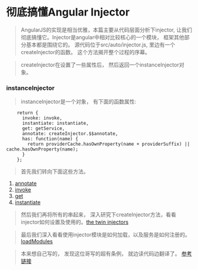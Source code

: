 彻底搞懂Angular Injector
======================

> AngularJS的实现是相当优雅，本篇主要从代码层面分析下injector, 让我们彻底搞懂它。Injector是angular中相对比较核心的一个模块， 框架其他部分基本都是围绕它的。 源代码位于src/auto/injector.js, 里边有一个createInjector的函数。 这个方法揭开整个过程的序幕。

> createInjector在设置了一些属性后， 然后返回一个instanceInjector对象。

### instanceInjector
> instanceInjector是一个对象， 有下面的函数属性:
```
    return {
      invoke: invoke,
      instantiate: instantiate,
      get: getService,
      annotate: createInjector.$$annotate,
      has: function(name) {
        return providerCache.hasOwnProperty(name + providerSuffix) || cache.hasOwnProperty(name);
      }   
    };
```

> 首先我们转向下面这些方法。

1. [annotate](https://github.com/walkerqiao/walkman/blob/master/angular-annotate.md)
2. [invoke](https://github.com/walkerqiao/walkman/blob/master/angular-invoke.md)
3. [get](https://github.com/walkerqiao/walkman/blob/master/angular-injector-get.md)
4. [instantiate](https://github.com/walkerqiao/walkman/blob/master/angular-injector-instantiate.md)

> 然后我们再将所有的串起来， 深入研究下createInjector方法，看看injector如何设置及使用的。[the twin injectors](https://github.com/walkerqiao/walkman/blob/master/angular-createInjector.md)

> 最后我们深入看看使用injector模块是如何加载，以及服务是如何注册的。[loadModules](http://taoofcode.net/studying-the-angular-injector/)

> 本来想自己写的， 发现这位哥写的超有条例， 就边读代码边翻译了。 [参考链接](http://taoofcode.net/studying-the-angular-injector/)
